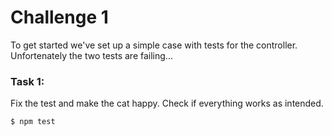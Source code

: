 # Challenge 1
To get started we've set up a simple case with tests for the controller. Unfortenately the two tests are failing...

### Task 1:
Fix the test and make the cat happy. Check if everything works as intended.

```sh
$ npm test
```
